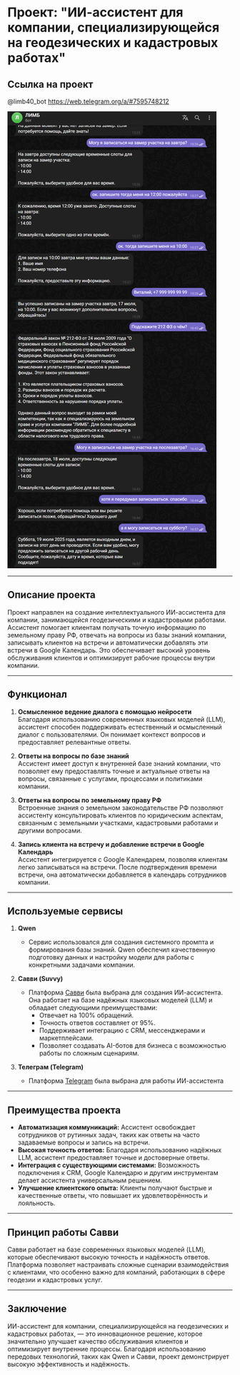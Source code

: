 # Проект: "ИИ-ассистент для компании, специализирующейся на геодезических и кадастровых работах"

## Ссылка на проект

@limb40_bot
https://web.telegram.org/a/#7595748212

![Screen1](https://github.com/V-Luzhnov/limb40_bot/blob/main/Screen.png?raw=true)

---

## Описание проекта

Проект направлен на создание интеллектуального ИИ-ассистента для компании, занимающейся геодезическими и кадастровыми работами. Ассистент помогает клиентам получать точную информацию по земельному праву РФ, отвечать на вопросы из базы знаний компании, записывать клиентов на встречи и автоматически добавлять эти встречи в Google Календарь. Это обеспечивает высокий уровень обслуживания клиентов и оптимизирует рабочие процессы внутри компании.

---

## Функционал

1. **Осмысленное ведение диалога с помощью нейросети**  
   Благодаря использованию современных языковых моделей (LLM), ассистент способен поддерживать естественный и осмысленный диалог с пользователями. Он понимает контекст вопросов и предоставляет релевантные ответы.

2. **Ответы на вопросы по базе знаний**  
   Ассистент имеет доступ к внутренней базе знаний компании, что позволяет ему предоставлять точные и актуальные ответы на вопросы, связанные с услугами, процессами и политиками компании.

3. **Ответы на вопросы по земельному праву РФ**  
   Встроенные знания о земельном законодательстве РФ позволяют ассистенту консультировать клиентов по юридическим аспектам, связанным с земельными участками, кадастровыми работами и другими вопросами.

4. **Запись клиента на встречу и добавление встречи в Google Календарь**  
   Ассистент интегрируется с Google Календарем, позволяя клиентам легко записываться на встречи. После подтверждения времени встречи, она автоматически добавляется в календарь сотрудников компании.

---

## Используемые сервисы

1. **Qwen**  
   - Сервис использовался для создания системного промпта и формирования базы знаний. Qwen обеспечил качественную подготовку данных и настройку модели для работы с конкретными задачами компании.

2. **Савви (Suvvy)**  
   - Платформа [Савви](https://suvvy.ai/) была выбрана для создания ИИ-ассистента. Она работает на базе надёжных языковых моделей (LLM) и обладает следующими преимуществами:
     - Отвечает на 100% обращений.
     - Точность ответов составляет от 95%.
     - Поддерживает интеграцию с CRM, мессенджерами и маркетплейсами.
     - Позволяет создавать AI-ботов для бизнеса с возможностью работы по сложным сценариям.

3. **Телеграм (Telegram)**
   - Платформа [Telegram](https://web.telegram.org/) была выбрана для работы ИИ-ассистента
     
---

## Преимущества проекта

- **Автоматизация коммуникаций:** Ассистент освобождает сотрудников от рутинных задач, таких как ответы на часто задаваемые вопросы и запись на встречи.
- **Высокая точность ответов:** Благодаря использованию надёжных LLM, ассистент предоставляет точные и достоверные ответы.
- **Интеграция с существующими системами:** Возможность подключения к CRM, Google Календарю и другим инструментам делает ассистента универсальным решением.
- **Улучшение клиентского опыта:** Клиенты получают быстрые и качественные ответы, что повышает их удовлетворённость и лояльность.

---

## Принцип работы Савви

Савви работает на базе современных языковых моделей (LLM), которые обеспечивают высокую точность и надёжность ответов. Платформа позволяет настраивать сложные сценарии взаимодействия с клиентами, что особенно важно для компаний, работающих в сфере геодезии и кадастровых услуг.

---

## Заключение

ИИ-ассистент для компании, специализирующейся на геодезических и кадастровых работах, — это инновационное решение, которое значительно улучшает качество обслуживания клиентов и оптимизирует внутренние процессы. Благодаря использованию передовых технологий, таких как Qwen и Савви, проект демонстрирует высокую эффективность и надёжность.
